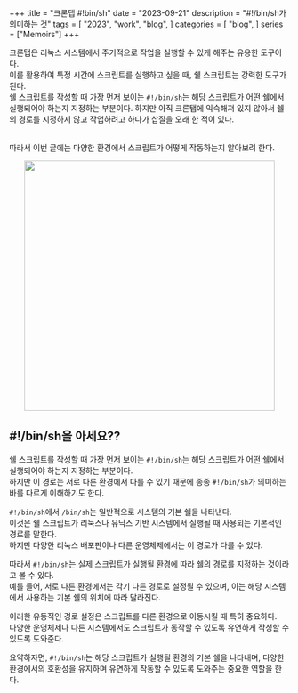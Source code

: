 +++
title = "크론탭 #!bin/sh"
date = "2023-09-21"
description = "#!/bin/sh가 의미하는 것"
tags = [
    "2023",
    "work",
    "blog",
]
categories = [
    "blog",
]
series = ["Memoirs"]
+++

크론탭은 리눅스 시스템에서 주기적으로 작업을 실행할 수 있게 해주는 유용한 도구이다.<br>
이를 활용하여 특정 시간에 스크립트를 실행하고 싶을 때, 쉘 스크립트는 강력한 도구가 된다.<br>
쉘 스크립트를 작성할 때 가장 먼저 보이는 `#!/bin/sh`는 해당 스크립트가 어떤 쉘에서 실행되어야 하는지 지정하는 부분이다.
하지만 아직 크론탭에 익숙해져 있지 않아서 쉘의 경로를 지정하지 않고 작업하려고 하다가 삽질을 오래 한 적이 있다.<br>
<br>

따라서 이번 글에는 다양한 환경에서 스크립트가 어떻게 작동하는지 알아보려 한다.

<p align="center"><img src="https://github.com/kmseunh/css-design-tools/assets/105186724/ed89e9fc-fbc6-4276-9047-259dc857bb5a" width="450"></p>

<!--more-->

## #!/bin/sh을 아세요??

쉘 스크립트를 작성할 때 가장 먼저 보이는 `#!/bin/sh`는 해당 스크립트가 어떤 쉘에서 실행되어야 하는지 지정하는 부분이다.<br>
하지만 이 경로는 서로 다른 환경에서 다를 수 있기 때문에 종종 `#!/bin/sh`가 의미하는 바를 다르게 이해하기도 한다.
<br>

`#!/bin/sh`에서 `/bin/sh`는 일반적으로 시스템의 기본 쉘을 나타낸다.<br>
이것은 쉘 스크립트가 리눅스나 유닉스 기반 시스템에서 실행될 때 사용되는 기본적인 경로를 말한다.<br>
하지만 다양한 리눅스 배포판이나 다른 운영체제에서는 이 경로가 다를 수 있다.
<br>

따라서 `#!/bin/sh`는 실제 스크립트가 실행될 환경에 따라 쉘의 경로를 지정하는 것이라고 볼 수 있다.<br>
예를 들어, 서로 다른 환경에서는 각기 다른 경로로 설정될 수 있으며, 이는 해당 시스템에서 사용하는 기본 쉘의 위치에 따라 달라진다.
<br>

이러한 유동적인 경로 설정은 스크립트를 다른 환경으로 이동시킬 때 특히 중요하다.<br>
다양한 운영체제나 다른 시스템에서도 스크립트가 동작할 수 있도록 유연하게 작성할 수 있도록 도와준다.
<br>

요약하자면, `#!/bin/sh`는 해당 스크립트가 실행될 환경의 기본 쉘을 나타내며, 다양한 환경에서의 호환성을 유지하며 유연하게 작동할 수 있도록 도와주는 중요한 역할을 한다.
